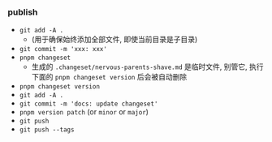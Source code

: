 ### publish
- `git add -A .`
   - (用于确保始终添加全部文件, 即使当前目录是子目录)
- `git commit -m 'xxx: xxx'`
- `pnpm changeset`
   - 生成的 `.changeset/nervous-parents-shave.md` 是临时文件, 别管它, 执行下面的 `pnpm changeset version` 后会被自动删除
- `pnpm changeset version`
- `git add -A .`
- `git commit -m 'docs: update changeset'`
- `pnpm version patch` (or `minor` or `major`)
- `git push`
- `git push --tags`
